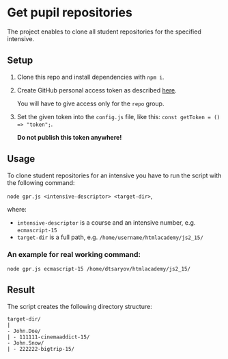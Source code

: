 # Get pupil repositories

The project enables to clone all student repositories for the specified intensive.

## Setup

1. Clone this repo and install dependencies with `npm i`.
2. Create GitHub personal access token as described [here](https://docs.github.com/en/github/authenticating-to-github/keeping-your-account-and-data-secure/creating-a-personal-access-token).

    You will have to give access only for the `repo` group.

3. Set the given token into the `config.js` file, like this: `const getToken = () => "token";`.

    **Do not publish this token anywhere!**

## Usage

To clone student repositories for an intensive you have to run the script with the following command:

`node gpr.js <intensive-descriptor> <target-dir>`,

where:

- `intensive-descriptor` is a course and an intensive number, e.g. `ecmascript-15`
- `target-dir` is a full path, e.g. `/home/username/htmlacademy/js2_15/`

### An example for real working command:

`node gpr.js ecmascript-15 /home/dtsaryov/htmlacademy/js2_15/`

## Result

The script creates the following directory structure:

```
target-dir/
|
- John.Doe/
| - 111111-cinemaaddict-15/
- John.Snow/
| - 222222-bigtrip-15/
```
